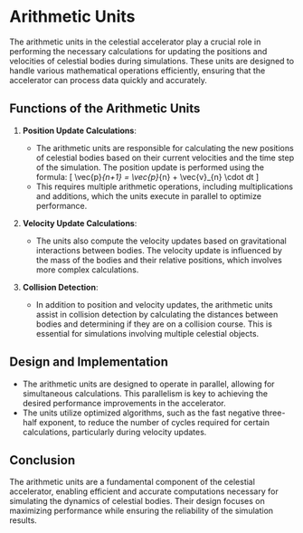 # Arithmetic Units

The arithmetic units in the celestial accelerator play a crucial role in performing the necessary calculations for updating the positions and velocities of celestial bodies during simulations. These units are designed to handle various mathematical operations efficiently, ensuring that the accelerator can process data quickly and accurately.

## Functions of the Arithmetic Units

1. **Position Update Calculations**:
   - The arithmetic units are responsible for calculating the new positions of celestial bodies based on their current velocities and the time step of the simulation. The position update is performed using the formula:
     \[
     \vec{p}_{n+1} = \vec{p}_{n} + \vec{v}_{n} \cdot dt
     \]
   - This requires multiple arithmetic operations, including multiplications and additions, which the units execute in parallel to optimize performance.

2. **Velocity Update Calculations**:
   - The units also compute the velocity updates based on gravitational interactions between bodies. The velocity update is influenced by the mass of the bodies and their relative positions, which involves more complex calculations.

3. **Collision Detection**:
   - In addition to position and velocity updates, the arithmetic units assist in collision detection by calculating the distances between bodies and determining if they are on a collision course. This is essential for simulations involving multiple celestial objects.

## Design and Implementation

- The arithmetic units are designed to operate in parallel, allowing for simultaneous calculations. This parallelism is key to achieving the desired performance improvements in the accelerator.
- The units utilize optimized algorithms, such as the fast negative three-half exponent, to reduce the number of cycles required for certain calculations, particularly during velocity updates.

## Conclusion

The arithmetic units are a fundamental component of the celestial accelerator, enabling efficient and accurate computations necessary for simulating the dynamics of celestial bodies. Their design focuses on maximizing performance while ensuring the reliability of the simulation results.